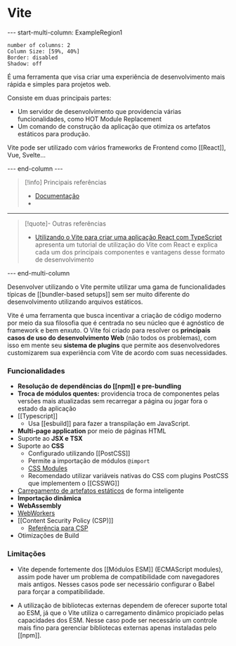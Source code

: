 # Vite

--- start-multi-column: ExampleRegion1  
```column-settings  
number of columns: 2
Column Size: [59%, 40%]
Border: disabled
Shadow: off
```

É uma ferramenta que visa criar uma experiência de desenvolvimento mais rápida e simples para projetos web.

Consiste em duas principais partes:

- Um servidor de desenvolvimento que providencia várias funcionalidades, como HOT Module Replacement
- Um comando de construção da aplicação que otimiza os artefatos estáticos para produção.

Vite pode ser utilizado com vários frameworks de Frontend como [[React]], Vue, Svelte...

--- end-column ---

> [!info] Principais referências
> - [Documentação](https://vite.dev/guide/)
>- 

---

> [!quote]- Outras referências
> - [Utilizando o Vite para criar uma aplicação React com TypeScript](https://www.alura.com.br/artigos/vite-criar-aplicacao-react-typescript) apresenta um tutorial de utilização do Vite com React e explica cada um dos principais componentes e vantagens desse formato de desenvolvimento

--- end-multi-column

Desenvolver utilizando o Vite permite utilizar uma gama de funcionalidades típicas de [[bundler-based setups]] sem ser muito diferente do desenvolvimento utilizando arquivos estáticos.

Vite é uma ferramenta que busca incentivar a criação de código moderno por meio da sua filosofia que é centrada no seu núcleo que é agnóstico de framework e bem enxuto. O Vite foi criado para resolver os **principais casos de uso do desenvolvimento Web** (não todos os problemas), com isso em mente seu **sistema de plugins** que permite aos desenvolvedores customizarem sua experiência com Vite de acordo com suas necessidades.

### Funcionalidades

- **Resolução de dependências do [[npm]] e pre-bundling**
- **Troca de módulos quentes:** providencia troca de componentes pelas versões mais atualizadas sem recarregar a página ou jogar fora o estado da aplicação
- [[Typescript]]
	- Usa [[esbuild]] para fazer a transpilação em JavaScript.
- **Multi-page application** por meio de páginas HTML
- Suporte ao **JSX e TSX**
- Suporte ao **CSS**
	- Configurado utilizando [[PostCSS]]
	- Permite a importação de módulos `@import`
	- [CSS Modules](https://github.com/css-modules/css-modules)
	- Recomendado utilizar variáveis nativas do CSS  com plugins PostCSS que implementem o [[CSSWG]]
- [Carregamento de artefatos estáticos](https://vite.dev/guide/assets) de forma inteligente
- **Importação dinâmica**
- **WebAssembly**
- [WebWorkers](https://developer.mozilla.org/en-US/docs/Web/API/Worker)
- [[Content Security Policy (CSP)]]
	- [Referência para CSP](https://content-security-policy.com/)
- Otimizações de Build

### Limitações

- Vite depende fortemente dos [[Módulos ESM]] (ECMAScript modules), assim pode haver um problema de compatibilidade com navegadores mais antigos. Nesses casos pode ser necessário configurar o Babel para forçar a compatibilidade.

- A utilização de bibliotecas externas dependem de oferecer suporte total ao ESM, já que o Vite utiliza o carregamento dinâmico propiciado pelas capacidades dos ESM. Nesse caso pode ser necessário um controle mais fino para gerenciar bibliotecas externas apenas instaladas pelo [[npm]].
